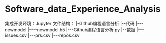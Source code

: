# Software_data_Experience_Analysis
集成开发环境：Jupyter
文件结构：
|-Github编程语言分析
|--代码
|---newmodel
|----newmodel.h5
|---Github编程语言分析.py
|--数据
|---issues.csv
|---prs.csv
|---repos.csv
